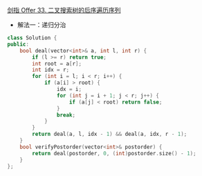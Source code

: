 [剑指 Offer 33. 二叉搜索树的后序遍历序列](https://leetcode.cn/problems/er-cha-sou-suo-shu-de-hou-xu-bian-li-xu-lie-lcof/)
- 解法一：递归分治
```C++
class Solution {
public:
    bool deal(vector<int>& a, int l, int r) {
        if (l >= r) return true;
        int root = a[r];
        int idx = r;
        for (int i = l; i < r; i++) {
            if (a[i] > root) {
                idx = i;
                for (int j = i + 1; j < r; j++) {
                    if (a[j] < root) return false;
                }
                break;
            }
        }
        return deal(a, l, idx - 1) && deal(a, idx, r - 1);
    }
    bool verifyPostorder(vector<int>& postorder) {
        return deal(postorder, 0, (int)postorder.size() - 1);
    }
};
```